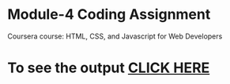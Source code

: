

# Module-4 Coding Assignment

Coursera course: HTML, CSS, and Javascript for Web Developers

# To see the output [CLICK HERE](https://yashxdagar.github.io/Assignment4/)

